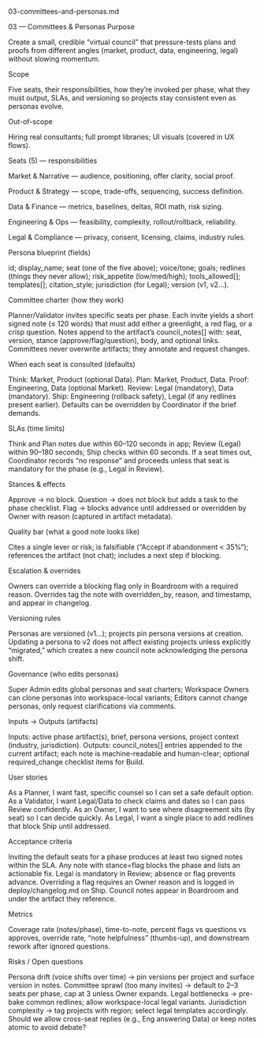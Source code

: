 03-committees-and-personas.md

03 — Committees & Personas
Purpose

Create a small, credible “virtual council” that pressure-tests plans and proofs from different angles (market, product, data, engineering, legal) without slowing momentum.

Scope

Five seats, their responsibilities, how they’re invoked per phase, what they must output, SLAs, and versioning so projects stay consistent even as personas evolve.

Out-of-scope

Hiring real consultants; full prompt libraries; UI visuals (covered in UX flows).

Seats (5) — responsibilities

Market & Narrative — audience, positioning, offer clarity, social proof.

Product & Strategy — scope, trade-offs, sequencing, success definition.

Data & Finance — metrics, baselines, deltas, ROI math, risk sizing.

Engineering & Ops — feasibility, complexity, rollout/rollback, reliability.

Legal & Compliance — privacy, consent, licensing, claims, industry rules.

Persona blueprint (fields)

id; display_name; seat (one of the five above); voice/tone; goals; redlines (things they never allow); risk_appetite (low/med/high); tools_allowed[]; templates[]; citation_style; jurisdiction (for Legal); version (v1, v2…).

Committee charter (how they work)

Planner/Validator invites specific seats per phase. Each invite yields a short signed note (≤ 120 words) that must add either a greenlight, a red flag, or a crisp question. Notes append to the artifact’s council_notes[] with: seat, version, stance (approve/flag/question), body, and optional links. Committees never overwrite artifacts; they annotate and request changes.

When each seat is consulted (defaults)

Think: Market, Product (optional Data). Plan: Market, Product, Data. Proof: Engineering, Data (optional Market). Review: Legal (mandatory), Data (mandatory). Ship: Engineering (rollback safety), Legal (if any redlines present earlier). Defaults can be overridden by Coordinator if the brief demands.

SLAs (time limits)

Think and Plan notes due within 60–120 seconds in app; Review (Legal) within 90–180 seconds; Ship checks within 60 seconds. If a seat times out, Coordinator records “no response” and proceeds unless that seat is mandatory for the phase (e.g., Legal in Review).

Stances & effects

Approve → no block. Question → does not block but adds a task to the phase checklist. Flag → blocks advance until addressed or overridden by Owner with reason (captured in artifact metadata).

Quality bar (what a good note looks like)

Cites a single lever or risk; is falsifiable (“Accept if abandonment < 35%”); references the artifact (not chat); includes a next step if blocking.

Escalation & overrides

Owners can override a blocking flag only in Boardroom with a required reason. Overrides tag the note with overridden_by, reason, and timestamp, and appear in changelog.

Versioning rules

Personas are versioned (v1…); projects pin persona versions at creation. Updating a persona to v2 does not affect existing projects unless explicitly “migrated,” which creates a new council note acknowledging the persona shift.

Governance (who edits personas)

Super Admin edits global personas and seat charters; Workspace Owners can clone personas into workspace-local variants; Editors cannot change personas, only request clarifications via comments.

Inputs → Outputs (artifacts)

Inputs: active phase artifact(s), brief, persona versions, project context (industry, jurisdiction). Outputs: council_notes[] entries appended to the current artifact; each note is machine-readable and human-clear; optional required_change checklist items for Build.

User stories

As a Planner, I want fast, specific counsel so I can set a safe default option. As a Validator, I want Legal/Data to check claims and dates so I can pass Review confidently. As an Owner, I want to see where disagreement sits (by seat) so I can decide quickly. As Legal, I want a single place to add redlines that block Ship until addressed.

Acceptance criteria

Inviting the default seats for a phase produces at least two signed notes within the SLA. Any note with stance=flag blocks the phase and lists an actionable fix. Legal is mandatory in Review; absence or flag prevents advance. Overriding a flag requires an Owner reason and is logged in deploy/changelog.md on Ship. Council notes appear in Boardroom and under the artifact they reference.

Metrics

Coverage rate (notes/phase), time-to-note, percent flags vs questions vs approves, override rate, “note helpfulness” (thumbs-up), and downstream rework after ignored questions.

Risks / Open questions

Persona drift (voice shifts over time) → pin versions per project and surface version in notes. Committee sprawl (too many invites) → default to 2–3 seats per phase, cap at 3 unless Owner expands. Legal bottlenecks → pre-bake common redlines; allow workspace-local legal variants. Jurisdiction complexity → tag projects with region; select legal templates accordingly. Should we allow cross-seat replies (e.g., Eng answering Data) or keep notes atomic to avoid debate?
